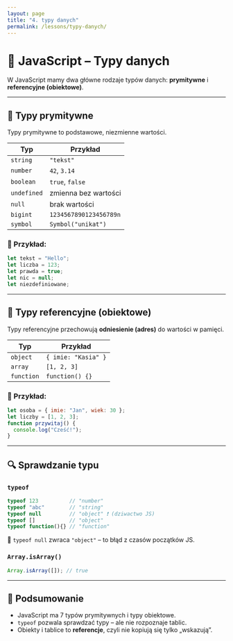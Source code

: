 ```yaml
---
layout: page
title: "4. typy danych"
permalink: /lessons/typy-danych/
---
```


# 🧩 JavaScript – Typy danych

W JavaScript mamy dwa główne rodzaje typów danych: **prymitywne** i **referencyjne (obiektowe)**.

---

## 🔹 Typy prymitywne

Typy prymitywne to podstawowe, niezmienne wartości.

| Typ        | Przykład             |
|------------|----------------------|
| `string`   | `"tekst"`            |
| `number`   | `42`, `3.14`         |
| `boolean`  | `true`, `false`      |
| `undefined`| zmienna bez wartości |
| `null`     | brak wartości        |
| `bigint`   | `1234567890123456789n` |
| `symbol`   | `Symbol("unikat")`   |

### 📄 Przykład:

```js
let tekst = "Hello";
let liczba = 123;
let prawda = true;
let nic = null;
let niezdefiniowane;
```

---

## 🔹 Typy referencyjne (obiektowe)

Typy referencyjne przechowują **odniesienie (adres)** do wartości w pamięci.

| Typ        | Przykład             |
|------------|----------------------|
| `object`   | `{ imie: "Kasia" }`  |
| `array`    | `[1, 2, 3]`          |
| `function` | `function() {}`     |

### 📄 Przykład:

```js
let osoba = { imie: "Jan", wiek: 30 };
let liczby = [1, 2, 3];
function przywitaj() {
  console.log("Cześć!");
}
```

---

## 🔍 Sprawdzanie typu

### `typeof`

```js
typeof 123          // "number"
typeof "abc"        // "string"
typeof null         // "object" ❗ (dziwactwo JS)
typeof []           // "object"
typeof function(){} // "function"
```

📌 `typeof null` zwraca `"object"` – to błąd z czasów początków JS.

### `Array.isArray()`

```js
Array.isArray([]); // true
```

---

## 🧠 Podsumowanie

- JavaScript ma 7 typów prymitywnych i typy obiektowe.
- `typeof` pozwala sprawdzać typy – ale nie rozpoznaje tablic.
- Obiekty i tablice to **referencje**, czyli nie kopiują się tylko „wskazują”.

